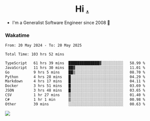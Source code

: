 <h1 align="center">Hi <a href="https://www.hackerrank.com/erasmosaraujo">.</a></h1>
 
- I'm a Generalist Software Engineer  since 2008 🚀
<!--  
<p align="left">
  <a href="https://github.com/erasmosoares/github-readme-stats">
    <img
      align="center"
      src="https://github-readme-stats.vercel.app/api/top-langs/?username=erasmosoares&theme=radical&layout=compact"
    />
  </a>
  <a href="https://github.com/erasmosoares/github-readme-stats">
    [![Harlok's WakaTime stats](https://github-readme-stats.vercel.app/api/wakatime?username=ffflabs)](https://github.com/anuraghazra/github-readme-stats)
  </a>
</p>

<!--
 ### Repo 
 
<p align="left">
 <a href="https://github.com/erasmosoares/github-readme-stats">
    <img
      align="center"
      height="165"
      src="https://github-readme-stats.vercel.app/api/pin?username=erasmosoares&repo=sample-node&title_color=fff&icon_color=f9f9f9&text_color=9f9f9f&bg_color=151515"
    />
  </a>
  <a href="https://github.com/erasmosoares/github-readme-stats">
    <img
      align="center"
      height="165"
      src="https://github-readme-stats.vercel.app/api/pin?username=erasmosoares&repo=sample-node&title_color=fff&icon_color=f9f9f9&text_color=9f9f9f&bg_color=151515"
    />
  </a>
</p>
-->

 ### Wakatime 

<!--START_SECTION:waka-->

```txt
From: 20 May 2024 - To: 20 May 2025

Total Time: 103 hrs 52 mins

TypeScript   61 hrs 39 mins  ██████████████▓░░░░░░░░░░   58.99 %
JavaScript   11 hrs 30 mins  ██▓░░░░░░░░░░░░░░░░░░░░░░   11.01 %
Go           9 hrs 5 mins    ██▒░░░░░░░░░░░░░░░░░░░░░░   08.70 %
Python       4 hrs 28 mins   █░░░░░░░░░░░░░░░░░░░░░░░░   04.29 %
Markdown     4 hrs 17 mins   █░░░░░░░░░░░░░░░░░░░░░░░░   04.11 %
Docker       3 hrs 51 mins   █░░░░░░░░░░░░░░░░░░░░░░░░   03.69 %
JSON         3 hrs 48 mins   █░░░░░░░░░░░░░░░░░░░░░░░░   03.65 %
CSV          1 hr 27 mins    ▒░░░░░░░░░░░░░░░░░░░░░░░░   01.40 %
C#           1 hr 1 min      ▒░░░░░░░░░░░░░░░░░░░░░░░░   00.98 %
Other        39 mins         ░░░░░░░░░░░░░░░░░░░░░░░░░   00.63 %
```

<!--END_SECTION:waka-->

![](https://komarev.com/ghpvc/?username=erasmosoares&color=brightgreen)
